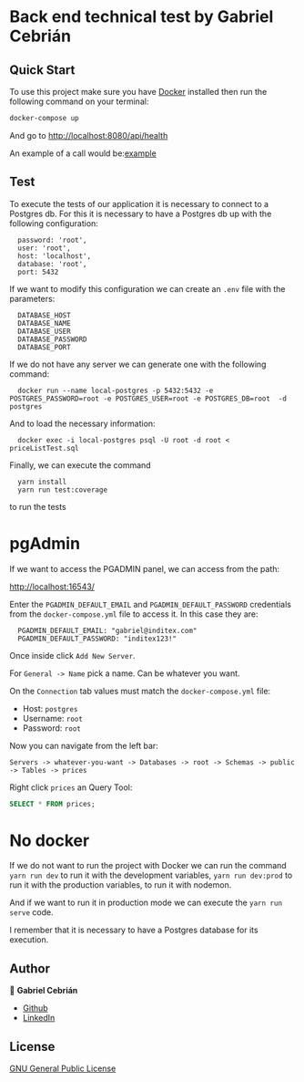 # Back end technical test by Gabriel Cebrián

## Quick Start

To use this project make sure you have [Docker](https://www.docker.com/get-started) installed then run the following command on your terminal:

```bash
docker-compose up
```

And go to [http://localhost:8080/api/health](http://localhost:8080/api/health)

An example of a call would be:[example](http://localhost:8080/api/price?productId=35455&brandId=1&date=2020-06-16T21:00:00.000Z)

## Test

To execute the tests of our application it is necessary to connect to a Postgres db. For this it is necessary to have a Postgres db up with the following configuration:

```
  password: 'root',
  user: 'root',
  host: 'localhost',
  database: 'root',
  port: 5432
```

If we want to modify this configuration we can create an `.env` file with the parameters:

```
  DATABASE_HOST
  DATABASE_NAME
  DATABASE_USER
  DATABASE_PASSWORD
  DATABASE_PORT
```

If we do not have any server we can generate one with the following command:

```
  docker run --name local-postgres -p 5432:5432 -e POSTGRES_PASSWORD=root -e POSTGRES_USER=root -e POSTGRES_DB=root  -d postgres
```

And to load the necessary information:

```
  docker exec -i local-postgres psql -U root -d root < priceListTest.sql
```

Finally, we can execute the command

```
  yarn install
  yarn run test:coverage
```

to run the tests

# pgAdmin

If we want to access the PGADMIN panel, we can access from the path: 

[http://localhost:16543/](http://localhost:16543/)

Enter the `PGADMIN_DEFAULT_EMAIL` and `PGADMIN_DEFAULT_PASSWORD` credentials from the `docker-compose.yml` file to access it. In this case they are:

```
  PGADMIN_DEFAULT_EMAIL: "gabriel@inditex.com"
  PGADMIN_DEFAULT_PASSWORD: "inditex123!"
```

Once inside click `Add New Server`.

For `General -> Name` pick a name.  Can be whatever you want.

On the `Connection` tab values must match the `docker-compose.yml` file:

* Host: `postgres`
* Username: `root`
* Password: `root`

Now you can navigate from the left bar:

`Servers -> whatever-you-want -> Databases -> root -> Schemas -> public -> Tables -> prices`

Right click `prices` an Query Tool:

```sql
SELECT * FROM prices;
```

# No docker

If we do not want to run the project with Docker we can run the command `yarn run dev` to run it with the development variables, `yarn run dev:prod` to run it with the production variables, to run it with nodemon.

And if we want to run it in production mode we can execute the `yarn run serve` code.

I remember that it is necessary to have a Postgres database for its execution.

## Author

👤 **Gabriel Cebrián**

- [Github](https://github.com/Kunry)
- [LinkedIn](https://es.linkedin.com/in/gabrielceb)

## License

[GNU General Public License](https://opensource.org/licenses/gpl-license)
